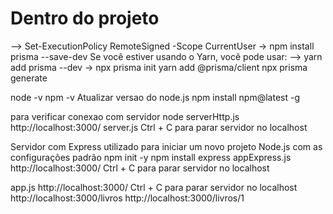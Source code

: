 # Dentro do projeto 
--> Set-ExecutionPolicy RemoteSigned -Scope CurrentUser
-> npm install prisma --save-dev
Se você estiver usando o Yarn, você pode usar:
--> yarn add prisma --dev
-> npx prisma init
yarn add @prisma/client
npx prisma generate

node -v
npm -v
Atualizar versao do node.js
npm install npm@latest -g

para verificar conexao com servidor
node serverHttp.js
http://localhost:3000/
server.js
Ctrl + C para parar servidor no localhost

Servidor com Express
utilizado para iniciar um novo projeto Node.js com as configurações padrão
npm init -y
npm install express
appExpress.js
http://localhost:3000/
Ctrl + C para parar servidor no localhost

app.js
http://localhost:3000/
Ctrl + C para parar servidor no localhost
http://localhost:3000/livros
http://localhost:3000/livros/1